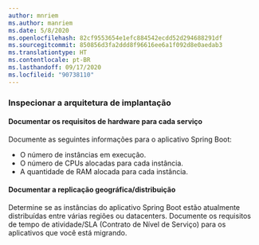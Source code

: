 ```yaml
---
author: mnriem
ms.author: manriem
ms.date: 5/8/2020
ms.openlocfilehash: 82cf9553654e1efc884542ecdd52d294688291df
ms.sourcegitcommit: 850856d3fa2ddd8f96616ee6a1f092d8e0aedab3
ms.translationtype: HT
ms.contentlocale: pt-BR
ms.lasthandoff: 09/17/2020
ms.locfileid: "90738110"
---
```

### <a name="inspect-the-deployment-architecture"></a>Inspecionar a arquitetura de implantação

#### <a name="document-hardware-requirements-for-each-service"></a>Documentar os requisitos de hardware para cada serviço

Documente as seguintes informações para o aplicativo Spring Boot:

* O número de instâncias em execução.
* O número de CPUs alocadas para cada instância.
* A quantidade de RAM alocada para cada instância.

#### <a name="document-geo-replicationdistribution"></a>Documentar a replicação geográfica/distribuição

Determine se as instâncias do aplicativo Spring Boot estão atualmente distribuídas entre várias regiões ou datacenters. Documente os requisitos de tempo de atividade/SLA (Contrato de Nível de Serviço) para os aplicativos que você está migrando.
